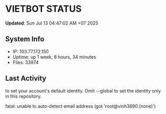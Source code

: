 # VIETBOT STATUS
**Updated**: Sun Jul 13 04:47:02 AM +07 2025

## System Info
- IP: 103.77.172.150
- Uptime: up 1 week, 8 hours, 34 minutes
- Files: 33974

## Last Activity

to set your account's default identity.
Omit --global to set the identity only in this repository.

fatal: unable to auto-detect email address (got 'root@vinh3690.(none)')
